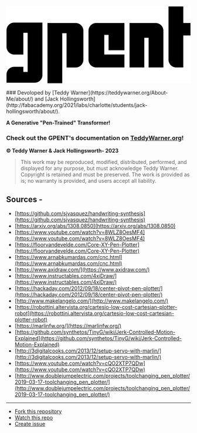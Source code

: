 <center>

 ![](https://raw.githubusercontent.com/Twarner491/GPENT/main/CAD/Assets/Logos/gpent-logo.png)

</center>
### Devoloped by [Teddy Warner](https://teddywarner.org/About-Me/about/) and [Jack Hollingsworth](http://fabacademy.org/2021/labs/charlotte/students/jack-hollingsworth/about/).

**A Generative "Pen-Trained" Transformer!**

### Check out the GPENT's documentation on [TeddyWarner.org](https://teddywarner.org/Projects/GPENT/)!

**© Teddy Warner & Jack Hollingsworth- 2023**
> This work may be reproduced, modified, distributed, performed, and displayed for any purpose,
> but must acknowledge Teddy Warner. Copyright is retained and must be preserved. 
> The work is provided as is; no warranty is provided, and users accept all liability.

## Sources -
- [https://github.com/sjvasquez/handwriting-synthesis](https://github.com/sjvasquez/handwriting-synthesis)
- [https://arxiv.org/abs/1308.0850](https://arxiv.org/abs/1308.0850)
- [https://www.youtube.com/watch?v=8WLZ8OesMF4](https://www.youtube.com/watch?v=8WLZ8OesMF4)
- [https://floorvandevelde.com/Core-XY-Pen-Plotter](https://floorvandevelde.com/Core-XY-Pen-Plotter)
- [https://www.arnabkumardas.com/cnc.html](https://www.arnabkumardas.com/cnc.html)
- [https://www.axidraw.com/](https://www.axidraw.com/)
- [https://www.instructables.com/4xiDraw/](https://www.instructables.com/4xiDraw/)
- [https://hackaday.com/2012/09/18/center-pivot-pen-plotter/](https://hackaday.com/2012/09/18/center-pivot-pen-plotter/)
- [http://www.makelangelo.com/](http://www.makelangelo.com/)
- [https://robottini.altervista.org/cartesio-low-cost-cartesian-plotter-robot](https://robottini.altervista.org/cartesio-low-cost-cartesian-plotter-robot)
- [https://marlinfw.org/](https://marlinfw.org/)
- [https://github.com/synthetos/TinyG/wiki/Jerk-Controlled-Motion-Explained](https://github.com/synthetos/TinyG/wiki/Jerk-Controlled-Motion-Explained)
- [http://3digitalcooks.com/2013/12/setup-servo-with-marlin/](http://3digitalcooks.com/2013/12/setup-servo-with-marlin/)
- [https://www.youtube.com/watch?v=cQO2XTP7QDw](https://www.youtube.com/watch?v=cQO2XTP7QDw)
- [http://www.doublejumpelectric.com/projects/toolchanging_pen_plotter/2019-03-17-toolchanging_pen_plotter/](http://www.doublejumpelectric.com/projects/toolchanging_pen_plotter/2019-03-17-toolchanging_pen_plotter/)

---
- [Fork this repository](https://github.com/Twarner491/VonNiemannProbe/fork)
- [Watch this repo](https://github.com/Twarner491/VonNiemannProbe/subscription)
- [Create issue](https://github.com/Twarner491/VonNiemannProbe/issues/new)
